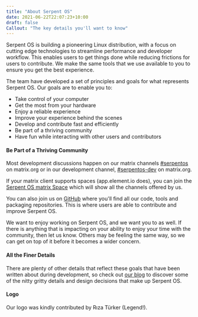 ```yaml
---
title: "About Serpent OS"
date: 2021-06-22T22:07:23+10:00
draft: false
Callout: "The key details you'll want to know"
---
```


Serpent OS is building a pioneering Linux distribution, with a focus on cutting edge technologies to streamline performance
and developer workflow. This enables users to get things done while reducing frictions for users to contribute. We make the
same tools that we use available to you to ensure you get the best experience.

The team have developed a set of principles and goals for what represents Serpent OS. Our goals are to enable you to:

 - Take control of your computer
 - Get the most from your hardware
 - Enjoy a reliable experience
 - Improve your experience behind the scenes
 - Develop and contribute fast and efficiently
 - Be part of a thriving community
 - Have fun while interacting with other users and contributors

#### Be Part of a Thriving Community

Most development discussions happen on our matrix channels [#serpentos](https://matrix.to/#/#serpentos:matrix.org) on
matrix.org or in our development channel, [#serpentos-dev](https://matrix.to/#/#serpentos-dev:matrix.org) on matrix.org.

If your matrix client supports spaces (app.element.io does), you can join the [Serpent OS matrix Space](https://matrix.to/#/!trFJOzhpDUejJKnPYg:matrix.org)
which will show all the channels offered by us.

You can also join us on [GitHub](https://github.com/serpent-os) where you'll find all our code, tools and packaging
repositories. This is where users are able to contribute and improve Serpent OS.

We want to enjoy working on Serpent OS, and we want you to as well. If there is anything that is impacting on your ability to enjoy
your time with the community, then let us know. Others may be feeling the same way, so we can get on top of it before it becomes a
wider concern.

#### All the Finer Details

There are plenty of other details that reflect these goals that have been written about during development, so check out [our blog](../blog/) to discover some of the nitty gritty details and design decisions that make up Serpent OS.

#### Logo

Our logo was kindly contributed by Rıza Türker (Legend!).
